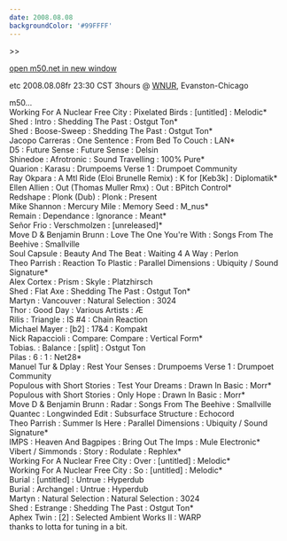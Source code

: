 ```yaml
---
date: 2008.08.08
backgroundColor: '#99FFFF'
---
```


\>>

[open m50.net in new window  
](http://m50.net/)


etc 2008.08.08fr 23:30 CST 3hours @ [WNUR](http://www.wnur.org/), Evanston-Chicago

m50...  
Working For A Nuclear Free City : Pixelated Birds : \[untitled\] : Melodic\*  
Shed : Intro : Shedding The Past : Ostgut Ton\*  
Shed : Boose-Sweep : Shedding The Past : Ostgut Ton\*  
Jacopo Carreras : One Sentence : From Bed To Couch : LAN\*  
D5 : Future Sense : Future Sense : Delsin  
Shinedoe : Afrotronic : Sound Travelling : 100% Pure\*  
Quarion : Karasu : Drumpoems Verse 1 : Drumpoet Community  
Ray Okpara : A Mtl Ride (Eloi Brunelle Remix) : K for \[Keb3k\] : Diplomatik\*  
Ellen Allien : Out (Thomas Muller Rmx) : Out : BPitch Control\*  
Redshape : Plonk (Dub) : Plonk : Present  
Mike Shannon : Mercury Mile : Memory Seed : M\_nus\*  
Remain : Dependance : Ignorance : Meant\*  
Señor Frio : Verschmolzen : \[unreleased\]\*  
Move D & Benjamin Brunn : Love The One You're With : Songs From The Beehive : Smallville  
Soul Capsule : Beauty And The Beat : Waiting 4 A Way : Perlon  
Theo Parrish : Reaction To Plastic : Parallel Dimensions : Ubiquity / Sound Signature\*  
Alex Cortex : Prism : Skyle : Platzhirsch  
Shed : Flat Axe : Shedding The Past : Ostgut Ton\*  
Martyn : Vancouver : Natural Selection : 3024  
Thor : Good Day : Various Artists : Æ  
Rilis : Triangle : IS #4 : Chain Reaction  
Michael Mayer : \[b2\] : 17&4 : Kompakt  
Nick Rapaccioli : Compare: Compare : Vertical Form\*  
Tobias. : Balance : \[split\] : Ostgut Ton  
Pilas : 6 : 1 : Net28\*  
Manuel Tur & Dplay : Rest Your Senses : Drumpoems Verse 1 : Drumpoet Community  
Populous with Short Stories : Test Your Dreams : Drawn In Basic : Morr\*  
Populous with Short Stories : Only Hope : Drawn In Basic : Morr\*  
Move D & Benjamin Brunn : Radar : Songs From The Beehive : Smallville  
Quantec : Longwinded Edit : Subsurface Structure : Echocord  
Theo Parrish : Summer Is Here : Parallel Dimensions : Ubiquity / Sound Signature\*  
IMPS : Heaven And Bagpipes : Bring Out The Imps : Mule Electronic\*  
Vibert / Simmonds : Story : Rodulate : Rephlex\*  
Working For A Nuclear Free City : Over : \[untitled\] : Melodic\*  
Working For A Nuclear Free City : So : \[untitled\] : Melodic\*  
Burial : \[untitled\] : Untrue : Hyperdub  
Burial : Archangel : Untrue : Hyperdub  
Martyn : Natural Selection : Natural Selection : 3024  
Shed : Estrange : Shedding The Past : Ostgut Ton\*  
Aphex Twin : \[2\] : Selected Ambient Works II : WARP  
thanks to lotta for tuning in a bit.
